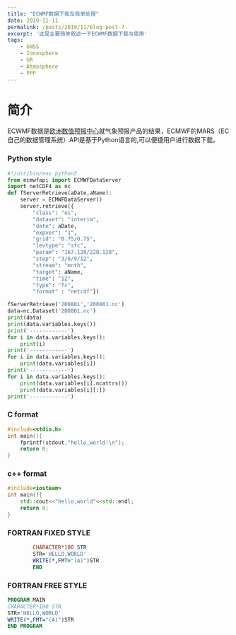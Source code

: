 ```yaml
---
title: "ECWMF数据下载及简单处理"
date: 2019-11-11
permalink: /posts/2019/11/blog-post-7
excerpt: '这里主要简单叙述一下ECWMF数据下载与使用'
tags:
    - GNSS
    - Ionosphere
    - GR
    - Atmosphere
    - PPP
---
```


简介
===========

ECWMF数据是[欧洲数值预报中心](#https://www.ecmwf.int/)就气象预报产品的结果，ECMWF的MARS（EC自己的数据管理系统）API是基于Python语言的,可以便捷用户进行数据下载。


### Python style
```python
#!/usr/bin/env python3
from ecmwfapi import ECMWFDataServer
import netCDF4 as nc
def fServerRetrieve(aDate,aName):
    server = ECMWFDataServer()
    server.retrieve({
        "class": "ei",
        "dataset": "interim",
        "date": aDate,
        "expver": "1",
        "grid": "0.75/0.75",
        "levtype": "sfc",
        "param": "167.128/228.128",
        "step": "3/6/9/12",
        "stream": "mnth",
        "target": aName,
        "time": "12",
        "type": "fc",
        "format" : "netcdf"})

fServerRetrieve('200801','200801.nc')
data=nc.Dataset('200801.nc')
print(data)
print(data.variables.keys())
print('------------')
for i in data.variables.keys():
    print(i)
print('------------')
for i in data.variables.keys():
    print(data.variables[i])
print('------------')
for i in data.variables.keys():
    print(data.variables[i].ncattrs())
    print(data.variables[i][:])
print('------------')
```

### C format

```c
#include<stdio.h>
int main(){
    fprintf(stdout,"hello,world!\n");
    return 0;
}
```

### c++ format
```c++
#include<iosteam>
int main(){
    std::cout<<"hello,world"<<std::endl;
    return 0;
}
```

### FORTRAN FIXED STYLE
```fortran
        CHARACTER*100 STR
        STR='HELLO,WORLD'
        WRITE(*,FMT="(A)")STR
        END
```
### FORTRAN FREE STYLE
```fortran
PROGRAM MAIN
CHARACTER*100 STR
STR='HELLO,WORLD'
WRITE(*,FMT="(A)")STR
END PROGRAM
```